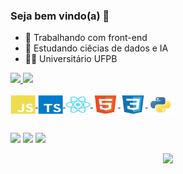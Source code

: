 ### Seja bem vindo(a) 👋

- 🔭 Trabalhando com front-end
- 🌱 Estudando ciêcias de dados e IA
- 👨‍💻 Universitário UFPB

<div>
  <a href="https://github.com/CiroGomess">
  <img height="180em" src="https://github-readme-stats.vercel.app/api?username=cirogomess&show_icons=true&theme=dracula&include_all_commits=true&count_private=true"/>
  <img height="180em" src="https://github-readme-stats.vercel.app/api/top-langs/?username=cirogomess&layout=compact&langs_count=7&theme=dracula"/>
</div>

 <div style="display: inline_block"><br>
  <img align="center" alt="Ciro-Js" height="30" width="40" src="https://raw.githubusercontent.com/devicons/devicon/master/icons/javascript/javascript-plain.svg">
  <img align="center" alt="Ciro-Ts" height="30" width="40" src="https://raw.githubusercontent.com/devicons/devicon/master/icons/typescript/typescript-plain.svg">
  <img align="center" alt="Ciro-React" height="30" width="40" src="https://raw.githubusercontent.com/devicons/devicon/master/icons/react/react-original.svg">
  <img align="center" alt="Ciro-HTML" height="30" width="40" src="https://raw.githubusercontent.com/devicons/devicon/master/icons/html5/html5-original.svg">
  <img align="center" alt="Ciro-CSS" height="30" width="40" src="https://raw.githubusercontent.com/devicons/devicon/master/icons/css3/css3-original.svg">
  <img align="center" alt="Ciro-Python" height="30" width="40" src="https://raw.githubusercontent.com/devicons/devicon/master/icons/python/python-original.svg">
</div>

##
  
<div>
  <a href="https://www.instagram.com/ciro__gomes/" target="_blank"><img src="https://img.shields.io/badge/instagram%20@ciro__gomes-DD2476?style=for-the-badge&logo=instagram&logoColor=white"/></a>
  <a href="https://www.facebook.com/profile.php?id=100004226591476" target="_blank"><img src="https://img.shields.io/badge/facebook%20@cirogomes-344E86?style=for-the-badge&logo=facebook&logoColor=white"/></a>
  <a href="https://www.gitshowcase.com/cirogomess target="_blank"><img height="30px" src="https://img.shields.io/badge/GitShowCase%20-8E2DE2?style=for-the-badge&logo=github&logoColor=white"/></a>
<br>

</div>

<p align="center">
<img src="https://visitor-badge.laobi.icu/badge?page_id=CiroGomess" id="counter">
</p>
                                                                                
                                                                              
                                                                                

